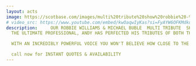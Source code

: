 ```yaml
---
layout: acts
image: https://scotbase.com/images/multi%20tribute%20show%20robbie%20-%20buble.jpg?crc=3934301794
# video_src: https://www.youtube.com/embed/kwOaqwIyKas?si=FyAYW6OFKMdkuAjb
description:     OUR ROBBIE WILLIAMS & MICHAEL BUBLE  MULTI TRIBUTE  SHOW  FROM ANDY G MILLER IS FABULOUS NIGHT OF  ENTERTAINMENT.   ANDY EXCELS AS MICHAEL BUBLE. SINGING ALL THE HITS IN HIS SMOOTH VOICE, THE SHOW CHANGES GEARS WHEN HE REAPPEARS AS BAD BOY ROBBIE WILLIAMS.  <hr>
  THE ULTIMATE PROFESSIONAL, ANDY HAS PERFECTED HIS TRIBUTES OF BOTH THESE STARS.

  WITH AN INCREDIBLY POWERFUL VOICE YOU WON'T BELIEVE HOW CLOSE TO THE REAL VOCALISTS HE IS. ANDY BRINGS FULL PRO LIGHTING & SOUND SYSTEMS AND BACKDROPS.  <hr>

  call now for INSTANT QUOTES & AVAILABILITY
---
```

